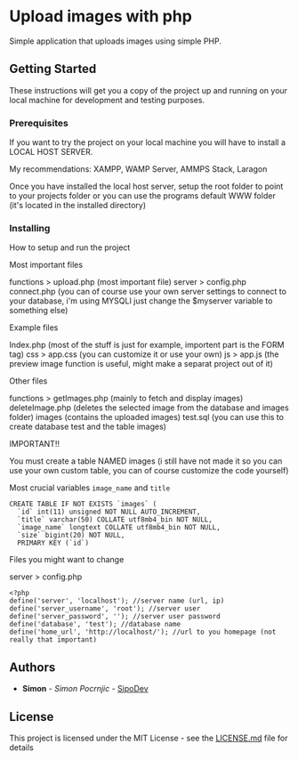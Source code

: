 # Upload images with php

Simple application that uploads images using simple PHP. 

## Getting Started

These instructions will get you a copy of the project up and running on your local machine for development and testing purposes.

### Prerequisites

If you want to try the project on your local machine you will have to install a LOCAL HOST SERVER.

My recommendations: XAMPP, WAMP Server, AMMPS Stack, Laragon

Once you have installed the local host server, setup the root folder to point to your projects folder or you can use the programs default WWW folder (it's located in the installed directory)

### Installing

How to setup and run the project

Most important files

functions > upload.php (most important file)
server > config.php connect.php (you can of course use your own server settings to connect to your database, i'm using MYSQLI just change the $myserver variable to something else)

Example files

Index.php (most of the stuff is just for example, importent part is the FORM tag)
css > app.css (you can customize it or use your own)
js > app.js (the preview image function is useful, might make a separat project out of it)

Other files 

functions > getImages.php (mainly to fetch and display images) deleteImage.php (deletes the selected image from the database and images folder)
images (contains the uploaded images)
test.sql (you can use this to create database test and the table images)

IMPORTANT!!

You must create a table NAMED images (i still have not made it so you can use your own custom table, you can of course customize the code yourself)

Most crucial variables `image_name` and `title`

```
CREATE TABLE IF NOT EXISTS `images` (
  `id` int(11) unsigned NOT NULL AUTO_INCREMENT,
  `title` varchar(50) COLLATE utf8mb4_bin NOT NULL,
  `image_name` longtext COLLATE utf8mb4_bin NOT NULL,
  `size` bigint(20) NOT NULL,
  PRIMARY KEY (`id`)

```

Files you might want to change

server > config.php 

```
<?php
define('server', 'localhost'); //server name (url, ip)
define('server_username', 'root'); //server user 
define('server_password', ''); //server user password
define('database', 'test'); //database name
define('home_url', 'http://localhost/'); //url to you homepage (not really that important)

```

## Authors

* **Simon** - *Simon Pocrnjic* - [SipoDev](https://github.com/SimonPocrnjic)

## License

This project is licensed under the MIT License - see the [LICENSE.md](LICENSE.md) file for details


